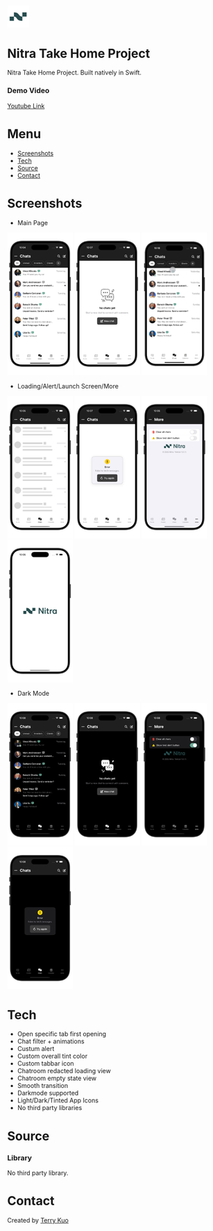 <img src= "ReadmeSources/nitraicon.png" width = 10% height = 10%>

# Nitra Take Home Project
Nitra Take Home Project. Built natively in Swift.

### Demo Video

[Youtube Link](https://youtu.be/VrJt7Jc8sTk?si=aofgRoS19Nz641Yw)

# Menu
* [Screenshots](#screenshots)
* [Tech](#Tech)
* [Source](#source)
* [Contact](#contact)


# Screenshots

* Main Page
  
<img src= "ReadmeSources/chatspage.jpeg" width = 30% height = 30%>  <img src= "ReadmeSources/emptyview.jpeg" width = 30% height = 30%>
<img src= "ReadmeSources/chatanimation.gif" width = 30% height = 30%>

* Loading/Alert/Launch Screen/More

<img src= "ReadmeSources/loadingpage.jpeg" width = 30% height = 30%> <img src= "ReadmeSources/alertview.jpeg" width = 30% height = 30%> <img src= "ReadmeSources/morepage.jpeg" width = 30% height = 30%> <img src= "ReadmeSources/launchscreen.jpeg" width = 30% height = 30%>

* Dark Mode

<img src= "ReadmeSources/darkchat.jpeg" width = 30% height = 30%> <img src= "ReadmeSources/darkempty.jpeg" width = 30% height = 30%> <img src= "ReadmeSources/darkmore.jpeg" width = 30% height = 30%> <img src= "ReadmeSources/darkalert.jpeg" width = 30% height = 30%>



# Tech

* Open specific tab first opening
* Chat filter + animations
* Custum alert
* Custom overall tint color
* Custom tabbar icon
* Chatroom redacted loading view
* Chatroom empty state view
* Smooth transition
* Darkmode supported
* Light/Dark/Tinted App Icons
* No third party libraries


# Source

### Library

No third party library.


# Contact
Created by [Terry Kuo](https://bento.me/terrykuo)
